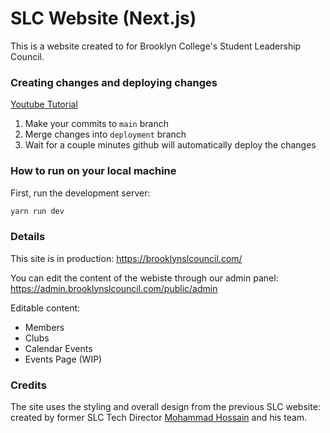 # SLC Website (Next.js)
This is a website created to for Brooklyn College's Student Leadership Council.

### Creating changes and deploying changes

[Youtube Tutorial](https://www.youtube.com/watch?v=0STyL67p16M&ab_channel=NelsonWang)

1. Make your commits to `main` branch
2. Merge changes into `deployment` branch
3. Wait for a couple minutes github will automatically deploy the changes


### How to run on your local machine

First, run the development server:
```bash
yarn run dev
```
### Details
This site is in production:
https://brooklynslcouncil.com/

You can edit the content of the webiste through our admin panel:
https://admin.brooklynslcouncil.com/public/admin

Editable content:
- Members
- Clubs
- Calendar Events
- Events Page (WIP)

### Credits
The site uses the styling and overall design from the previous SLC website: 
created by former SLC Tech Director [Mohammad Hossain](https://github.com/mohhossain) and his team.
